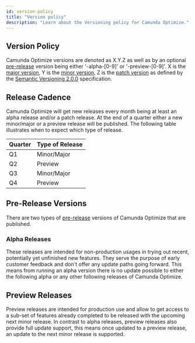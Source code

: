 ```yaml
---
id: version-policy
title: "Version policy"
description: "Learn about the Versioning policy for Camunda Optimize."
---
```


## Version Policy

Camunda Optimize versions are denoted as X.Y.Z as well as by an optional [pre-release](https://semver.org/spec/v2.0.0.html#spec-item-9) version being either '-alpha-[0-9]' or '-preview-[0-9]'. X is the [major version](https://semver.org/spec/v2.0.0.html#spec-item-4), Y is the [minor version](https://semver.org/spec/v2.0.0.html#spec-item-7), Z is the [patch version](https://semver.org/spec/v2.0.0.html#spec-item-6) as defined by the [Semantic Versioning 2.0.0](https://semver.org/spec/v2.0.0.html) specification.

## Release Cadence

Camunda Optimize will get new releases every month being at least an alpha release and/or a patch release. At the end of a quarter either a new minor/major or a preview release will be published. The following table illustrates when to expect which type of release.

| Quarter | Type of Release |
| ------- | --------------- |
| Q1      | Minor/Major           |
| Q2      | Preview         |
| Q3      | Minor/Major           |
| Q4      | Preview         |

## Pre-Release Versions

There are two types of [pre-release](https://semver.org/spec/v2.0.0.html#spec-item-9) versions of Camunda Optimize that are published.

### Alpha Releases

These releases are intended for non-production usages in trying out recent, potentially yet unfinished new features.
They serve the purpose of early customer feedback and don't offer any update paths going forward. This means from running an alpha version there is no update possible to either the following alpha or any other following releases of Camunda Optimize.

## Preview Releases

Preview releases are intended for production use and allow to get access to a sub-set of features already completed to be released with the upcoming next minor release. In contrast to alpha releases, preview releases also provide full update support, this means once updated to a preview release, an update to the next minor release is supported.
